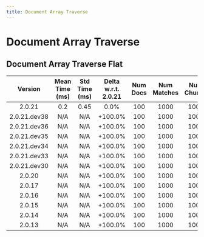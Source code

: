 ```yaml
---
title: Document Array Traverse
---
```

# Document Array Traverse

## Document Array Traverse Flat

| Version | Mean Time (ms) | Std Time (ms) | Delta w.r.t. 2.0.21 | Num Docs | Num Matches | Num Chunks | Traversal Paths | Memmap | Iterations |
| :---: | :---: | :---: | :---: | :---: | :---: | :---: | :---: | :---: | :---: |
| 2.0.21 | 0.2 | 0.45 | 0.0% | 100 | 1000 | 1000 | ['m'] | True | 5 |
| 2.0.21.dev38 | N/A | N/A | +100.0% | 100 | 1000 | 1000 | ['m'] | True | 5 |
| 2.0.21.dev36 | N/A | N/A | +100.0% | 100 | 1000 | 1000 | ['m'] | True | 5 |
| 2.0.21.dev35 | N/A | N/A | +100.0% | 100 | 1000 | 1000 | ['m'] | True | 5 |
| 2.0.21.dev34 | N/A | N/A | +100.0% | 100 | 1000 | 1000 | ['m'] | True | 5 |
| 2.0.21.dev33 | N/A | N/A | +100.0% | 100 | 1000 | 1000 | ['m'] | True | 5 |
| 2.0.21.dev30 | N/A | N/A | +100.0% | 100 | 1000 | 1000 | ['m'] | True | 5 |
| 2.0.20 | N/A | N/A | +100.0% | 100 | 1000 | 1000 | ['m'] | True | 5 |
| 2.0.17 | N/A | N/A | +100.0% | 100 | 1000 | 1000 | ['m'] | True | 5 |
| 2.0.16 | N/A | N/A | +100.0% | 100 | 1000 | 1000 | ['m'] | True | 5 |
| 2.0.15 | N/A | N/A | +100.0% | 100 | 1000 | 1000 | ['m'] | True | 5 |
| 2.0.14 | N/A | N/A | +100.0% | 100 | 1000 | 1000 | ['m'] | True | 5 |
| 2.0.13 | N/A | N/A | +100.0% | 100 | 1000 | 1000 | ['m'] | True | 5 |
